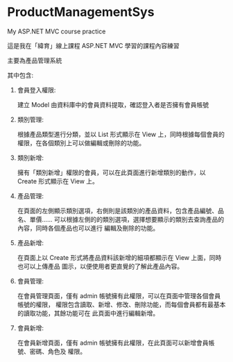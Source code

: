 # ProductManagementSys
My ASP.NET MVC course practice

這是我在「緯育」線上課程 ASP.NET MVC 學習的課程內容練習

主要為產品管理系統

其中包含:
1. 會員登入權限:

    建立 Model 由資料庫中的會員資料提取，確認登入者是否擁有會員帳號

2. 類別管理:

    根據產品類型進行分類，並以 List 形式顯示在 View 上，同時根據每個會員的權限，在各個類別上可以做編輯或刪除的功能。
3. 類別新增:

    擁有「類別新增」權限的會員，可以在此頁面進行新增類別的動作，以 Create 形式顯示在 View 上。
4. 產品管理:

    在頁面的左側顯示類別選項，右側則是該類別的產品資料，包含產品編號、品名、單價......
  可以根據左側的的類別選項，選擇想要顯示的類別去查詢產品的內容，同時各個產品也可以進行
  編輯及刪除的功能。

5. 產品新增:

    在頁面上以 Create 形式將產品資料該新增的細項都顯示在 View 上面，同時也可以上傳產品
  圖示，以便使用者更直覺的了解此產品內容。

6. 會員管理:

    在會員管理頁面，僅有 admin 帳號擁有此權限，可以在頁面中管理各個會員帳號的權限，
  權限包含讀取、新增、修改、刪除功能，而每個會員都有最基本的讀取功能，其餘功能可在
  此頁面中進行編輯新增。

7. 會員新增:

    在會員新增頁面，僅有 admin 帳號擁有此權限，在此頁面可以新增會員帳號、密碼、角色及
  權限。

